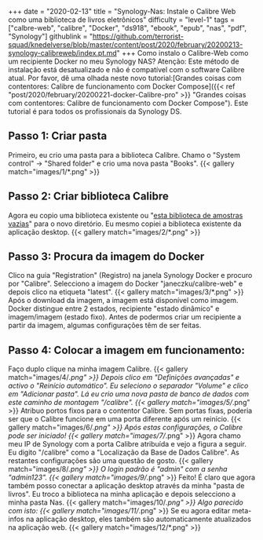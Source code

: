+++
date = "2020-02-13"
title = "Synology-Nas: Instale o Calibre Web como uma biblioteca de livros eletrônicos"
difficulty = "level-1"
tags = ["calbre-web", "calibre", "Docker", "ds918", "ebook", "epub", "nas", "pdf", "Synology"]
githublink = "https://github.com/terrorist-squad/knedelverse/blob/master/content/post/2020/february/20200213-synology-calibreweb/index.pt.md"
+++
Como instalo o Calibre-Web como um recipiente Docker no meu Synology NAS? Atenção: Este método de instalação está desatualizado e não é compatível com o software Calibre atual. Por favor, dê uma olhada neste novo tutorial:[Grandes coisas com contentores: Calibre de funcionamento com Docker Compose]({{< ref "post/2020/february/20200221-docker-Calibre-pro" >}} "Grandes coisas com contentores: Calibre de funcionamento com Docker Compose"). Este tutorial é para todos os profissionais da Synology DS.
## Passo 1: Criar pasta
Primeiro, eu crio uma pasta para a biblioteca Calibre.  Chamo o "System control" -> "Shared folder" e crio uma nova pasta "Books".
{{< gallery match="images/1/*.png" >}}

##  Passo 2: Criar biblioteca Calibre
Agora eu copio uma biblioteca existente ou "[esta biblioteca de amostras vazias](https://drive.google.com/file/d/1zfeU7Jh3FO_jFlWSuZcZQfQOGD0NvXBm/view)" para o novo diretório. Eu mesmo copiei a biblioteca existente da aplicação desktop.
{{< gallery match="images/2/*.png" >}}

## Passo 3: Procura da imagem do Docker
Clico na guia "Registration" (Registro) na janela Synology Docker e procuro por "Calibre". Selecciono a imagem do Docker "janeczku/calibre-web" e depois clico na etiqueta "latest".
{{< gallery match="images/3/*.png" >}}
Após o download da imagem, a imagem está disponível como imagem. Docker distingue entre 2 estados, recipiente "estado dinâmico" e imagem/imagem (estado fixo). Antes de podermos criar um recipiente a partir da imagem, algumas configurações têm de ser feitas.
## Passo 4: Colocar a imagem em funcionamento:
Faço duplo clique na minha imagem Calibre.
{{< gallery match="images/4/*.png" >}}
Depois clico em "Definições avançadas" e activo o "Reinício automático". Eu seleciono o separador "Volume" e clico em "Adicionar pasta". Lá eu crio uma nova pasta de banco de dados com este caminho de montagem "/calibre".
{{< gallery match="images/5/*.png" >}}
Atribuo portos fixos para o contentor Calibre. Sem portas fixas, poderia ser que o Calibre funcione em uma porta diferente após um reinício.
{{< gallery match="images/6/*.png" >}}
Após estas configurações, o Calibre pode ser iniciado!
{{< gallery match="images/7/*.png" >}}
Agora chamo meu IP de Synology com a porta Calibre atribuída e vejo a figura a seguir. Eu digito "/calibre" como a "Localização da Base de Dados Calibre". As restantes configurações são uma questão de gosto.
{{< gallery match="images/8/*.png" >}}
O login padrão é "admin" com a senha "admin123".
{{< gallery match="images/9/*.png" >}}
Feito! É claro que agora também posso conectar a aplicação desktop através da minha "pasta de livros". Eu troco a biblioteca na minha aplicação e depois selecciono a minha pasta Nas.
{{< gallery match="images/10/*.png" >}}
Algo parecido com isto:
{{< gallery match="images/11/*.png" >}}
Se eu agora editar meta-infos na aplicação desktop, eles também são automaticamente atualizados na aplicação web.
{{< gallery match="images/12/*.png" >}}